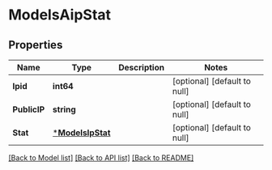 # ModelsAipStat

## Properties
Name | Type | Description | Notes
------------ | ------------- | ------------- | -------------
**Ipid** | **int64** |  | [optional] [default to null]
**PublicIP** | **string** |  | [optional] [default to null]
**Stat** | [***ModelsIpStat**](models.IPStat.md) |  | [optional] [default to null]

[[Back to Model list]](../README.md#documentation-for-models) [[Back to API list]](../README.md#documentation-for-api-endpoints) [[Back to README]](../README.md)


